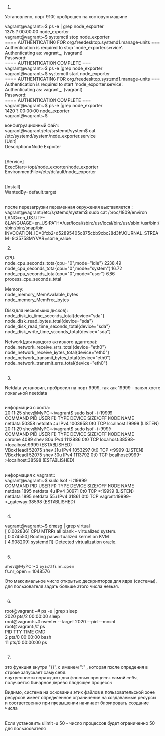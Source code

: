 1.
Установлено, порт  9100 проброшен на хостовую машинe<br>

vagrant@vagrant:\~$ ps -e | grep node_exporter   <br>
   1375 ?        00:00:00 node_exporter<br>
vagrant@vagrant:\~$ systemctl stop node_exporter<br>
==== AUTHENTICATING FOR org.freedesktop.systemd1.manage-units ===<br>
Authentication is required to stop 'node_exporter.service'.<br>
Authenticating as: vagrant,,, (vagrant)<br>
Password: <br>
==== AUTHENTICATION COMPLETE ===<br>
vagrant@vagrant:\~$ ps -e |grep node_exporter<br>
vagrant@vagrant:\~$ systemctl start node_exporter<br>
==== AUTHENTICATING FOR org.freedesktop.systemd1.manage-units ===<br>
Authentication is required to start 'node_exporter.service'.<br>
Authenticating as: vagrant,,, (vagrant)<br>
Password: <br>
==== AUTHENTICATION COMPLETE ===<br>
vagrant@vagrant:\~$ ps -e |grep node_exporter<br>
   1420 ?        00:00:00 node_exporter<br>
vagrant@vagrant:\~$ <br>

конфигруационный файл:<br>
vagrant@vagrant:/etc/systemd/system$ cat /etc/systemd/system/node_exporter.service<br>
[Unit]<br>
Description=Node Exporter<br><br>
 
[Service]<br>
ExecStart=/opt/node_exporter/node_exporter<br>
EnvironmentFile=/etc/default/node_exporter<br><br>
 
[Install]<br>
WantedBy=default.target<br><br>

после перезагрузки переменная окружения выставляется :<br>
vagrant@vagrant:/etc/systemd/system$ sudo cat /proc/1809/environ<br>
LANG=en_US.UTF-8LANGUAGE=en_US:PATH=/usr/local/sbin:/usr/local/bin:/usr/sbin:/usr/bin:/sbin:/bin:/snap/bin<br>
INVOCATION_ID=0fcb24d52895405c875cbb9cbc28d3ffJOURNAL_STREAM=9:35758MYVAR=some_value<br>

2.
CPU:<br>
    node_cpu_seconds_total{cpu="0",mode="idle"} 2238.49<br>
    node_cpu_seconds_total{cpu="0",mode="system"} 16.72<br>
    node_cpu_seconds_total{cpu="0",mode="user"} 6.86<br>
    process_cpu_seconds_total<br>
    <br>
Memory:<br>
    node_memory_MemAvailable_bytes <br>
    node_memory_MemFree_bytes<br>
    <br>
Disk(для нескольких дисков): <br>
    node_disk_io_time_seconds_total{device="sda"} <br>
    node_disk_read_bytes_total{device="sda"} <br>
    node_disk_read_time_seconds_total{device="sda"} <br>
    node_disk_write_time_seconds_total{device="sda"}<br>
    <br>
Network(для каждого активного адаптера):<br>
    node_network_receive_errs_total{device="eth0"} <br>
    node_network_receive_bytes_total{device="eth0"} <br>
    node_network_transmit_bytes_total{device="eth0"}<br>
    node_network_transmit_errs_total{device="eth0"}<br><br>

3.
Netdata установил, пробросил на  порт 9999, так как 19999 - занял  хосте  локальной neetdata <br><br>

информация с хоста:<br>
20:11:25 shev@MyPC:\~/vagrant$ sudo lsof -i :19999<br>
COMMAND   PID    USER   FD   TYPE  DEVICE SIZE/OFF NODE NAME<br>
netdata 50358 netdata    4u  IPv4 1003958      0t0  TCP localhost:19999 (LISTEN)<br>
20:11:29 shev@MyPC:\~/vagrant$ sudo lsof -i :9999<br>
COMMAND     PID USER   FD   TYPE  DEVICE SIZE/OFF NODE NAME<br>
chrome     4089 shev   80u  IPv4 1112886      0t0  TCP localhost:38598->localhost:9999 (ESTABLISHED)<br>
VBoxHeadl 52075 shev   21u  IPv4 1053297      0t0  TCP *:9999 (LISTEN)<br>
VBoxHeadl 52075 shev   30u  IPv4 1113792      0t0  TCP localhost:9999->localhost:38598 (ESTABLISHED)<br><br>

информация с vagrant::<br>
vagrant@vagrant:\~$ sudo lsof -i :19999<br>
COMMAND  PID    USER   FD   TYPE DEVICE SIZE/OFF NODE NAME<br>
netdata 1895 netdata    4u  IPv4  30971      0t0  TCP *:19999 (LISTEN)<br>
netdata 1895 netdata   55u  IPv4  31861      0t0  TCP vagrant:19999->_gateway:38598 (ESTABLISHED)<br>
<br>

4.
vagrant@vagrant:\~$ dmesg | grep virtual<br>
[    0.002836] CPU MTRRs all blank - virtualized system.<br>
[    0.074550] Booting paravirtualized kernel on KVM<br>
[    4.908209] systemd[1]: Detected virtualization oracle.<br><br>

5.
shev@MyPC:\~$ sysctl fs.nr_open<br>
fs.nr_open = 1048576<br>

Это максимальное число открытых дескрипторов для ядра (системы), для пользователя задать больше этого числа нельзя.<br><br>

6.
root@vagrant:\~# ps -e | grep sleep<br>
   2020 pts/2    00:00:00 sleep<br>
root@vagrant:\~# nsenter --target 2020 --pid --mount<br>
root@vagrant:/# ps<br>
    PID TTY          TIME CMD<br>
      2 pts/0    00:00:00 bash<br>
     11 pts/0    00:00:00 ps<br><br>

7.
это функция внутри "{}", с именем ":" , которая после опредения в строке запускает саму себя.<br>
внутренности пораждают два фоновых процесса самой себя,<br>
получается  бинарное дерево плодящее процессы<br>

Видимо, система на основании этих файлов в пользовательской зоне ресурсов имеет определенное ограничение на создаваемые ресурсы<br>
и соответсвенно при превышении начинает блокировать создание числа <br><br>

Если установить ulimit -u 50 - число процессов будет ограниченно 50 для пользоователя <br><br>
